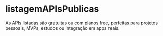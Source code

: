 # listagemAPIsPublicas
As APIs listadas são gratuitas ou com planos free, perfeitas para projetos pessoais, MVPs, estudos ou integração em apps reais.
